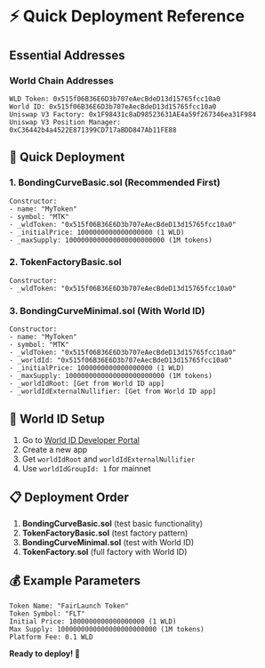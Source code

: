 # ⚡ Quick Deployment Reference

## **Essential Addresses**

### **World Chain Addresses**
```
WLD Token: 0x515f06B36E6D3b707eAecBdeD13d15765fcc10a0
World ID: 0x515f06B36E6D3b707eAecBdeD13d15765fcc10a0
Uniswap V3 Factory: 0x1F98431c8aD98523631AE4a59f267346ea31F984
Uniswap V3 Position Manager: 0xC36442b4a4522E871399CD717aBDD847Ab11FE88
```

## **🚀 Quick Deployment**

### **1. BondingCurveBasic.sol** (Recommended First)
```solidity
Constructor:
- name: "MyToken"
- symbol: "MTK"
- _wldToken: "0x515f06B36E6D3b707eAecBdeD13d15765fcc10a0"
- _initialPrice: 1000000000000000000 (1 WLD)
- _maxSupply: 1000000000000000000000000 (1M tokens)
```

### **2. TokenFactoryBasic.sol**
```solidity
Constructor:
- _wldToken: "0x515f06B36E6D3b707eAecBdeD13d15765fcc10a0"
```

### **3. BondingCurveMinimal.sol** (With World ID)
```solidity
Constructor:
- name: "MyToken"
- symbol: "MTK"
- _wldToken: "0x515f06B36E6D3b707eAecBdeD13d15765fcc10a0"
- _worldId: "0x515f06B36E6D3b707eAecBdeD13d15765fcc10a0"
- _initialPrice: 1000000000000000000 (1 WLD)
- _maxSupply: 1000000000000000000000000 (1M tokens)
- _worldIdRoot: [Get from World ID app]
- _worldIdExternalNullifier: [Get from World ID app]
```

## **🔧 World ID Setup**
1. Go to [World ID Developer Portal](https://developer.worldcoin.org/)
2. Create a new app
3. Get `worldIdRoot` and `worldIdExternalNullifier`
4. Use `worldIdGroupId: 1` for mainnet

## **📋 Deployment Order**
1. **BondingCurveBasic.sol** (test basic functionality)
2. **TokenFactoryBasic.sol** (test factory pattern)
3. **BondingCurveMinimal.sol** (test with World ID)
4. **TokenFactory.sol** (full factory with World ID)

## **💰 Example Parameters**
```
Token Name: "FairLaunch Token"
Token Symbol: "FLT"
Initial Price: 1000000000000000000 (1 WLD)
Max Supply: 1000000000000000000000000 (1M tokens)
Platform Fee: 0.1 WLD
```

**Ready to deploy! 🚀**
